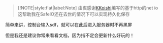 > [!NOTE|style:flat|label:Note]
> 由衷感谢[KKoishi](https://github.com/Koishi-Satori)编写的基于http的net io<br/>
> 这帮助我在SafeIO还在去世的情况下可以实现持久化保存

简单来讲，控制台输入sdf，就可以在此后进入服务器时不再黑屏

但是我还是建议你常来看看文档，因为指不定会更新什么好玩的！